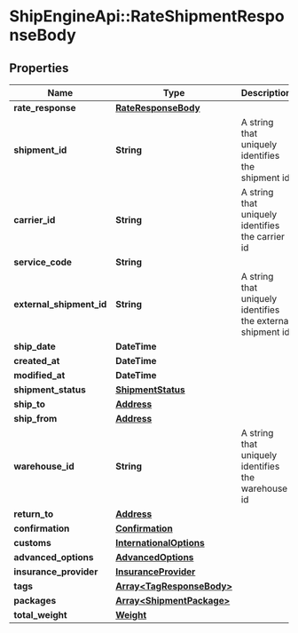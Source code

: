 # ShipEngineApi::RateShipmentResponseBody

## Properties
Name | Type | Description | Notes
------------ | ------------- | ------------- | -------------
**rate_response** | [**RateResponseBody**](RateResponseBody.md) |  | [optional] 
**shipment_id** | **String** | A string that uniquely identifies the shipment id | [optional] 
**carrier_id** | **String** | A string that uniquely identifies the carrier id | [optional] 
**service_code** | **String** |  | [optional] 
**external_shipment_id** | **String** | A string that uniquely identifies the external shipment id | [optional] 
**ship_date** | **DateTime** |  | [optional] 
**created_at** | **DateTime** |  | [optional] 
**modified_at** | **DateTime** |  | [optional] 
**shipment_status** | [**ShipmentStatus**](ShipmentStatus.md) |  | [optional] 
**ship_to** | [**Address**](Address.md) |  | [optional] 
**ship_from** | [**Address**](Address.md) |  | [optional] 
**warehouse_id** | **String** | A string that uniquely identifies the warehouse id | [optional] 
**return_to** | [**Address**](Address.md) |  | [optional] 
**confirmation** | [**Confirmation**](Confirmation.md) |  | [optional] 
**customs** | [**InternationalOptions**](InternationalOptions.md) |  | [optional] 
**advanced_options** | [**AdvancedOptions**](AdvancedOptions.md) |  | [optional] 
**insurance_provider** | [**InsuranceProvider**](InsuranceProvider.md) |  | [optional] 
**tags** | [**Array&lt;TagResponseBody&gt;**](TagResponseBody.md) |  | [optional] 
**packages** | [**Array&lt;ShipmentPackage&gt;**](ShipmentPackage.md) |  | [optional] 
**total_weight** | [**Weight**](Weight.md) |  | [optional] 


